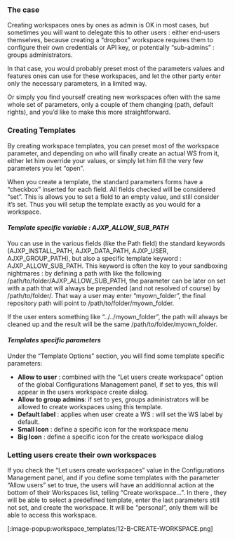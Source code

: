 ### The case
Creating workspaces ones by ones as admin is OK in most cases, but sometimes you will want to delegate this to other users : either end-users themselves, because creating a “dropbox” workspace requires them to configure their own credentials or API key, or potentially “sub-admins” : groups administrators.

In that case, you would probably preset most of the parameters values and features ones can use for these workspaces, and let the other party enter only the necessary parameters, in a limited way.

Or simply you find yourself creating new workspaces often with the same whole set of parameters, only a couple of them changing (path, default rights), and you’d like to make this more straightforward.

### Creating Templates
By creating workspace templates, you can preset most of the workspace parameter, and depending on who will finally create an actual WS from it, either let him override your values, or simply let him fill the very few parameters you let “open”.

When you create a template, the standard parameters forms have a “checkbox” inserted for each field. All fields checked will be considered “set”. This is allows you to set a field to an empty value, and still consider it’s set. Thus you will setup the template exactly as you would for a workspace.

#### _Template specific variable : AJXP_ALLOW_SUB_PATH_

You can use in the various fields (like the Path field) the standard keywords (AJXP_INSTALL_PATH, AJXP_DATA_PATH, AJXP_USER, AJXP_GROUP_PATH), but also a specific template keyword : AJXP_ALLOW_SUB_PATH. This keyword is often the key to your sandboxing nightmares : by defining a path with like the following /path/to/folder/AJXP_ALLOW_SUB_PATH, the parameter can be later on set with a path that will always be prepended (and not resolved of course) by /path/to/folder/. That way a user may enter “myown_folder”, the final repository path will point to /path/to/folder/myown_folder.

If the user enters something like “../../myown_folder”, the path will always be cleaned up and the result will be the same /path/to/folder/myown_folder.

#### _Templates specific parameters_

Under the “Template Options” section, you will find some template specific parameters:

+ **Allow to user** : combined with the “Let users create workspace” option of the global Configurations Management panel, if set to yes, this will appear in the users workspace create dialog.
+ **Allow to group admins**: if set to yes, groups administrators will be allowed to create workspaces using this template.
+ **Default label** : applies when user create a WS : will set the WS label by default.
+ **Small Icon** : define a specific icon for the workspace menu
+ **Big Icon** : define a specific icon for the create workspace dialog

### Letting users create their own workspaces
If you check the “Let users create workspaces” value in the Configurations Management panel, and if you define some templates with the parameter “Allow users” set to true, the users will have an additionnal action at the bottom of their Workspaces list, telling “Create workspace…”. In there , they will be able to select a predefined template, enter the last parameters still not set, and create the workspace. It will be “personal”, only them will be able to access this workspace.

[:image-popup:workspace_templates/12-B-CREATE-WORKSPACE.png]
